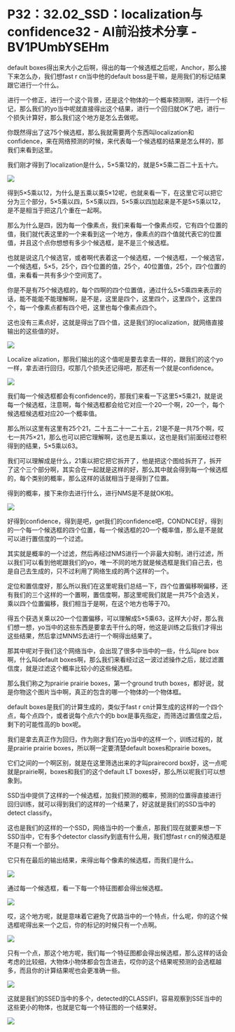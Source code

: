 # P32：32.02_SSD：localization与confidence32 - AI前沿技术分享 - BV1PUmbYSEHm

default boxes得出来大小之后啊，得出的每一个候选框之后呢，Anchor，那么接下来怎么办，我们想fast r cn当中他的default boss是干嘛，是用我们的标记结果跟它进行一个什么。

进行一个修正，进行一个这个背景，还是这个物体的一个概率预测啊，进行一个标记，那么我们的yo当中呢就直接得出这个结果，进行一个回归就OK了吧，进行一个损失计算好，那么我们这个地方是怎么去做呢。

你既然得出了这75个候选框，那么我就需要两个东西叫localization和confidence，来在网络预测的时候，来代表每一个候选框的结果是怎么样的，那我们来看到这里。

我们刚才得到了localization是什么，5×5乘12的，就是5×5乘二百二十五十六。

![](img/7cdfba979683f7ebf3566ec2faf62fbb_1.png)

得到5×5乘以12，为什么是五乘以乘5×12呢，也就来看一下，在这里它可以把它分为三个部分，5×5乘以四，5×5乘以四，5×5乘以四加起来是不是5×5乘以12，是不是相当于把这几个重在一起啊。

那么为什么是四，因为每一个像素点，我们来看每一个像素点哎，它有四个位置的值，我们就代表这里的一个来看到这一个地方，像素点的四个值就代表它的位置值，并且这个点你想想有多少个候选框，是不是三个候选框。

也就是说这几个候选官，或者啊代表着这一个候选框，一个候选框，一个候选官，一个候选框，5×5，25个，四个位置的值，25个，40位置值，25个，四个位置的值，来看看一共有多少个空间宽了。

你是不是有75个候选框的，每个四啊的四个位置值，通过什么5×5乘四来表示的话，能不能能不能理解啊，是不是，这里是四个，这里四个，这里四个，这里四个，每一个像素点都有四个吧，这里也每个像素点四个。

这也没有三素点好，这就是得出了四个值，这是我们的localization，就网络直接输出的这些值的好。



![](img/7cdfba979683f7ebf3566ec2faf62fbb_3.png)

Localize alization，那我们输出的这个值呢是要去拿去一样的，跟我们的这个yo一样，拿去进行回归，哎那几个损失还记得吧，那还有一个就是confidence。



![](img/7cdfba979683f7ebf3566ec2faf62fbb_5.png)

我们每一个候选框都会有confidence的，那我们来看一下这里5×5乘21，就是说每一个候选框，注意啊，每个候选框都会给它对应一个20一个啊，20一个，每个候选框候选框对应20一个概率值。

那么所以这里有这里有25个21，二十五二十一二十五，21是不是一共75个啊，哎七一共75×21，那么也可以把它理解啊，这也是五乘以，这也是我们前面经过卷积得到的结果，5×5乘以63。

我们可以理解成是什么，21乘以把它把它拆开了，他是把这个图给拆开了，拆开了这个三个部分啊，其实合在一起就是这样的好，那么其中就会得到每一个候选框的，每个类别的概率，那么这样的话就相当于是得到了位置。

得到的概率，接下来你去进行什么，进行NMS是不是就OK啦。

![](img/7cdfba979683f7ebf3566ec2faf62fbb_7.png)

好得到confidence，得到是吧，get我们的confidence吧，CONDNCE好，得到的一个每一个候选框的四个位置，每一个候选框的20一个概率值，那么是不是就可以进行置信度的一个过滤。

其实就是概率的一个过滤，然后再经过NMS进行一个非最大抑制，进行过滤，所以我们可以看到他呢跟我们的yo，唯一不同的地方就是候选框是我们自己去，也是自己去生成的，只不过利用了网络生成的两个这样的一个。

定位和置信度好，那么所以我们在这里呢我们总结一下，四个位置偏移啊偏移，还有我们的三个这样的一个置啊，置信度啊，那这里呢我们就是一共75个会选关，乘以四个位置偏移，我们相当于是啊，在这个地方也等于70。

得五个获选关乘以20一个位置偏移，可以理解成5×5乘63，这样大小好，那么我们想一想，yo当中的这些东西是要拿去干什么的呀，他这是训练之后我们才得出这些结果，然后拿过MNMS去进行一个啊得出结果了。

那其中呢对于我们这个网络当中，会出现了很多中当中的一些，什么叫pre box啊，什么叫default boxes啊，那么我们来看经过这一波过滤操作之后，就过滤置信度，就是过滤这个概率比较小的这些候选框。

那么我们称之为prairie prairie boxes，第一个ground truth boxes，都好说，就是你物这个图片当中啊，真正的包含的哪一个物体的一个物体框。

default boxes是我们的计算生成的，类似于fast r cn计算生成的这样的一个四个点，每个点四个，或者说每个点六个的b box是事先指定，而筛选过置信度之后，剩下的可能性高的b box呢。

我们是拿去真正作为回归，作为刚才我们在yo当中的这样一个，训练过程的，就是prairie prairie boxes，所以啊一定要清楚default boxes和prairie boxes。

它们之间的一个啊区别，就是在这里筛选出来的才叫prairecord box好，这一点呢就是prairie啊，boxes和我们的这个default LT boxes好，那么所以呢我们可以想象到。

SSD当中提供了这样的一个候选框，加我们预测的概率，预测的位置得直接进行回归训练，就可以得到我们的这样的一个结果了，好这就是我们的SSD当中的detect classify。

这也是我们的这样的一个SSD，网络当中的一个重点，那我们现在就要来想一下SSD当中，它有多个detector classify到底有什么用，我们想fast r cn的候选框是不是只有一个部分。

它只有在最后的输出结果，来得出每个像素的候选框，而我们是什么。

![](img/7cdfba979683f7ebf3566ec2faf62fbb_9.png)

通过每一个候选框，看一下每一个特征图都会得出候选框。

![](img/7cdfba979683f7ebf3566ec2faf62fbb_11.png)

哎，这个地方呢，就是意味着它避免了优路当中的一个特点，什么呢，你的这个候选框呢得出来一个之后，你的标记的时候只有一个点啊。



![](img/7cdfba979683f7ebf3566ec2faf62fbb_13.png)

只有一个点，那这个地方呢，我们每一个特征图都会得出候选框，那么这样的话会考虑的比较细，大物体小物体都会包含进去，哎你的这个结果呢预测的会选框越多，而且你的计算结果呢也会更准确一些。



![](img/7cdfba979683f7ebf3566ec2faf62fbb_15.png)

这就是我们的SSED当中的多个，detected的CLASSIFI，容易观察到SSE当中的这些更小的物体，也就是它每一个特征图的一个结果好。



![](img/7cdfba979683f7ebf3566ec2faf62fbb_17.png)